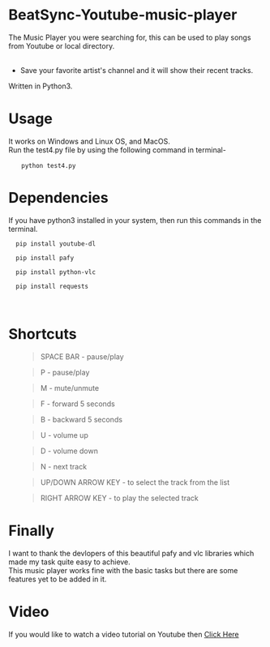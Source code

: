 # BeatSync-Youtube-music-player
The Music Player you were searching for, this can be used to play songs from Youtube or local directory. <br>
<br>
 - Save your favorite artist's channel and it will show their recent tracks.

Written in Python3.

# Usage 
It works on Windows and Linux OS, and MacOS.
<br>Run the test4.py file by using the following command in terminal-

<pre>   <code>python test4.py</code></pre>


# Dependencies
If you have python3 installed in your system, then run this commands in the terminal.

 <pre><code>  pip install youtube-dl</code></pre>

 <pre><code>  pip install pafy</code></pre>

  <pre><code>  pip install python-vlc</code></pre>

 <pre><code>  pip install requests</code></pre>
<br>

# Shortcuts

<ul>
    <blockquote>SPACE BAR - pause/play </blockquote>
    <blockquote> P - pause/play </blockquote>
    <blockquote> M - mute/unmute </blockquote>
    <blockquote> F - forward 5 seconds </blockquote>
    <blockquote> B - backward 5 seconds </blockquote>
    <blockquote> U - volume up </blockquote>
    <blockquote> D - volume down </blockquote>
    <blockquote> N - next track </blockquote>
    <blockquote> UP/DOWN ARROW KEY - to select the track from the list </blockquote>
    <blockquote> RIGHT ARROW KEY - to play the selected track </blockquote>
</ul>

# Finally 
I want to thank the devlopers of this beautiful pafy and vlc libraries which made my task quite easy to achieve.
<br>This music player works fine with the basic tasks but there are some features yet to be added in it.

# Video

If you would like to watch a video tutorial on Youtube then <a href='https://www.youtube.com/watch?v=TsjYsFGadyI'>Click Here</a><br>